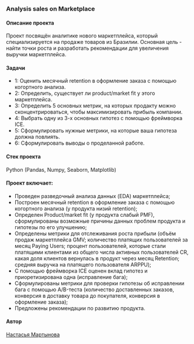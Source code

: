 ### Analysis sales on Marketplace
#### Описание проекта
Проект посвящён аналитике нового маркетплейса, который специализируется на продаже товаров из Бразилии. Основная цель - найти точки роста и разработать рекомендации для увеличения выручки маркетплейса.
#### Задачи
* 1: Оценить месячный retention в оформление заказа с помощью когортного анализа.
* 2: Определить, существует ли product/market fit у этого маркетплейса.
* 3: Определить 5 основных метрик, на которых продакту можно сконцентрироваться, чтобы максимизировать прибыль компании.
* 4: Выбрать одну из 3-х основных гипотез с помощью фреймворка ICE.
* 5: Сформулировать нужные метрики, на которые ваша гипотеза должна повлиять.
* 6: Сформулировать выводы о проделанной работе.
#### Стек проекта
Python (Pandas, Numpy, Seaborn, Matplotlib)
#### Проект включает:
* Проведен разведочный анализа данных (EDA) маркетплейса;
* Построен месячный retention в оформление заказа с помощью когортного анализа (у продукта низий retention);
* Определен Product/market fit (у продукта слабый PMF), сформулированы возможные причины данных проблем продукта и гипотезы по его улучшению;
* Определены метрики для отслеживания роста прибыли (объём продаж маркетплейса GMV; количество платящих пользователей за месяц Paying Users; процент пользователей, которые стали платящими клиентами из общего числа активных пользователей CR, какая доля клиентов вернулась в продукт через месяц Retention; средняя выручка на платящего пользователя ARPPU);
* C помощью фреймворка ICE оценен вклад гипотез и приоретизирована одна (исправление бага);
* Сформулированы метрики для проверки гипотезы об исправлении бага с помощью A/B-теста (количество доставленных заказов, конверсия в доставку товара до покупателя, конверсия в оформление заказа);
* Предложены рекомендации по развитию продукта.

#### Автор
[Настасья Мартынова](https://github.com/Nastasya-M)
